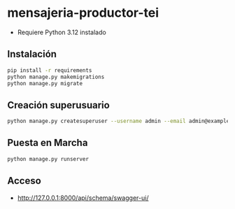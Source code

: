 # mensajeria-productor-tei

* Requiere Python 3.12 instalado

## Instalación

```bash
pip install -r requirements
python manage.py makemigrations
python manage.py migrate
```

## Creación superusuario

```bash
python manage.py createsuperuser --username admin --email admin@example.com
```

## Puesta en Marcha

```bash
python manage.py runserver
```

## Acceso

* http://127.0.0.1:8000/api/schema/swagger-ui/